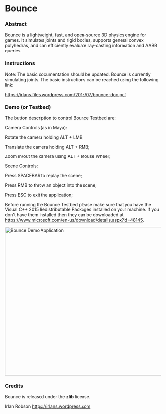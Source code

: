 # Bounce

<h3>Abstract</h3>

Bounce is a lightweight, fast, and open-source 3D physics engine for games. It simulates joints and rigid bodies, supports general convex polyhedras, and can efficiently evaluate ray-casting information and AABB queries.

<h3>Instructions</h3>

Note: The basic documentation should be updated. Bounce is currently simulating joints. The basic instructions can be reached using the following link:

https://irlans.files.wordpress.com/2015/07/bounce-doc.pdf

<h3>Demo (or Testbed)</h3>

The button description to control Bounce Testbed are:

Camera Controls (as in Maya):

Rotate the camera holding ALT + LMB;

Translate the camera holding ALT + RMB;

Zoom in/out the camera using ALT + Mouse Wheel;

Scene Controls:

Press SPACEBAR to replay the scene;

Press RMB to throw an object into the scene;

Press ESC to exit the application;

Before running the Bounce Testbed please make sure that you have the Visual C++ 2015 Redistributable Packages installed on your machine. If you don't have them installed then they can be downloaded at https://www.microsoft.com/en-us/download/details.aspx?id=48145.

<img src="https://irlans.files.wordpress.com/2015/09/bounce-2.png" alt="Bounce Demo Application" width=640 height=480 align="middle">

<h3>Credits</h3>

Bounce is released under the <b>zlib</b> license. 

Irlan Robson https://irlans.wordpress.com
